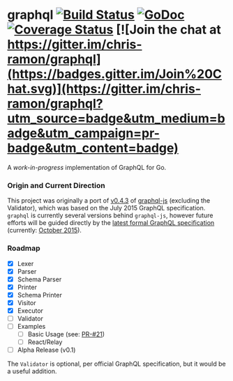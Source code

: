 # graphql [![Build Status](https://travis-ci.org/chris-ramon/graphql.svg)](https://travis-ci.org/chris-ramon/graphql) [![GoDoc](https://godoc.org/graphql.co/graphql?status.svg)](https://godoc.org/github.com/chris-ramon/graphql) [![Coverage Status](https://coveralls.io/repos/chris-ramon/graphql/badge.svg?branch=master&service=github)](https://coveralls.io/github/chris-ramon/graphql?branch=master) [![Join the chat at https://gitter.im/chris-ramon/graphql](https://badges.gitter.im/Join%20Chat.svg)](https://gitter.im/chris-ramon/graphql?utm_source=badge&utm_medium=badge&utm_campaign=pr-badge&utm_content=badge)


A *work-in-progress* implementation of GraphQL for Go.

### Origin and Current Direction

This project was originally a port of [v0.4.3](https://github.com/graphql/graphql-js/releases/tag/v0.4.3) of [graphql-js](https://github.com/graphql/graphql-js) (excluding the Validator), which was based on the July 2015 GraphQL specification. `graphql` is currently several versions behind `graphql-js`, however future efforts will be guided directly by the [latest formal GraphQL specification](https://github.com/facebook/graphql/releases) (currently: [October 2015](https://github.com/facebook/graphql/releases/tag/October2015)).

### Roadmap
- [x] Lexer
- [x] Parser
- [x] Schema Parser
- [x] Printer
- [x] Schema Printer
- [x] Visitor
- [x] Executor
- [ ] Validator
- [ ] Examples
  - [ ] Basic Usage (see: [PR-#21](https://github.com/chris-ramon/graphql/pull/21)) 
  - [ ] React/Relay
- [ ] Alpha Release (v0.1)

The `Validator` is optional, per official GraphQL specification, but it would be a useful addition.
